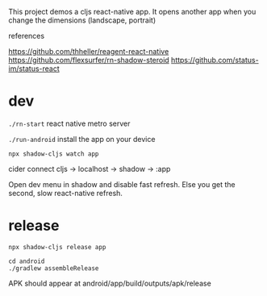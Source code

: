 
This project demos a cljs react-native app.
It opens another app when you change the dimensions (landscape, portrait)

references

https://github.com/thheller/reagent-react-native
https://github.com/flexsurfer/rn-shadow-steroid
https://github.com/status-im/status-react

# dev

`./rn-start`
react native metro server

`./run-android`
install the app on your device

`npx shadow-cljs watch app`

cider connect cljs -> localhost -> shadow -> :app

Open dev menu in shadow and disable fast refresh.
Else you get the second, slow react-native refresh.

# release

`npx shadow-cljs release app`

```shell
cd android
./gradlew assembleRelease
```

APK should appear at android/app/build/outputs/apk/release
